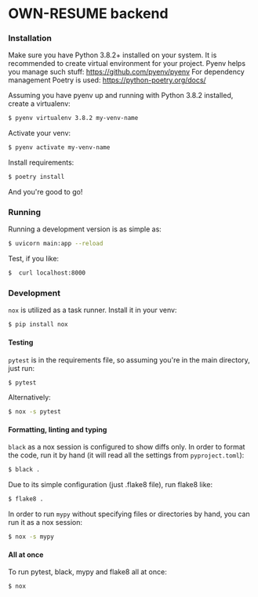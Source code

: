 # OWN-RESUME backend

### Installation

Make sure you have Python 3.8.2+ installed on your system. It is recommended to create virtual environment for your project. Pyenv helps you manage such stuff: https://github.com/pyenv/pyenv
For dependency management Poetry is used: https://python-poetry.org/docs/

Assuming you have pyenv up and running with Python 3.8.2 installed, create a virtualenv:

```bash
$ pyenv virtualenv 3.8.2 my-venv-name
```

Activate your venv:
```bash
$ pyenv activate my-venv-name
```

Install requirements:
```bash
$ poetry install
```

And you're good to go!

### Running

Running a development version is as simple as:
```bash
$ uvicorn main:app --reload
```

Test, if you like:
```bash
$  curl localhost:8000
```

### Development
`nox` is utilized as a task runner. Install it in your venv:
```bash
$ pip install nox
```

#### Testing
`pytest` is in the requirements file, so assuming you're in the main directory, just run:
```bash
$ pytest
```
Alternatively:
```bash
$ nox -s pytest
```

#### Formatting, linting and typing
`black` as a nox session is configured to show diffs only. In order to format the code, run it by hand (it will read all the settings from `pyproject.toml`):
```bash
$ black .
```

Due to its simple configuration (just .flake8 file), run flake8 like:
```bash
$ flake8 .
```

In order to run `mypy` without specifying files or directories by hand, 
you can run it as a nox session:
```bash
$ nox -s mypy
```

#### All at once
To run pytest, black, mypy and flake8 all at once:
```bash
$ nox
```
